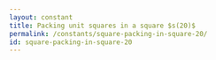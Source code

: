 ```yaml
---
layout: constant
title: Packing unit squares in a square $s(20)$
permalink: /constants/square-packing-in-square-20/
id: square-packing-in-square-20
---
```

